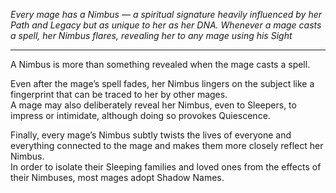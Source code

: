 
_Every mage has a Nimbus — a spiritual signature heavily influenced by her Path and Legacy but as unique to her as her DNA. Whenever a mage casts a spell, her Nimbus flares, revealing her to any mage using his Sight_

---

A Nimbus is more than something revealed when the mage casts a spell.

Even after the mage’s spell fades, her Nimbus lingers on the subject like a fingerprint that can be traced to her by other mages. \
A mage may also deliberately reveal her Nimbus, even to Sleepers, to impress or intimidate, although doing so provokes Quiescence.

Finally, every mage’s Nimbus subtly twists the lives of everyone and everything connected to the mage and makes them more closely reflect her Nimbus. \
In order to isolate their Sleeping families and loved ones from the effects of their Nimbuses, most mages adopt Shadow Names.

